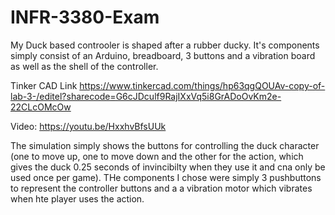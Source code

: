 # INFR-3380-Exam

My Duck based controoler is shaped after a rubber ducky. It's components simply consist of an Arduino, breadboard, 3 buttons and a vibration board as well as the shell of the controller. 

Tinker CAD Link
https://www.tinkercad.com/things/hp63qgQOUAv-copy-of-lab-3-/editel?sharecode=G6cJDculf9RajIXxVq5i8GrADoOvKm2e-22CLcOMcOw

Video: https://youtu.be/HxxhvBfsUUk

The simulation simply shows the buttons for controlling the duck character (one to move up, one to move down and the other for the action, which gives the duck 0.25 seconds of invincibilty when they use it and cna only be used once per game). THe components I chose were simply 3 pushbuttons to represent the controller buttons and a a vibration motor which vibrates when hte player uses the action.
